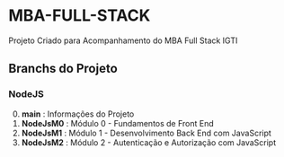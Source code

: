 # MBA-FULL-STACK

Projeto Criado para Acompanhamento do MBA Full Stack IGTI

## Branchs do Projeto

### NodeJS

0. **main** : Informações do Projeto
1. **NodeJsM0** : Módulo 0 - Fundamentos de Front End
2. **NodeJsM1** : Módulo 1 - Desenvolvimento Back End com JavaScript
3. **NodeJsM2** : Módulo 2 - Autenticação e Autorização com JavaScript
